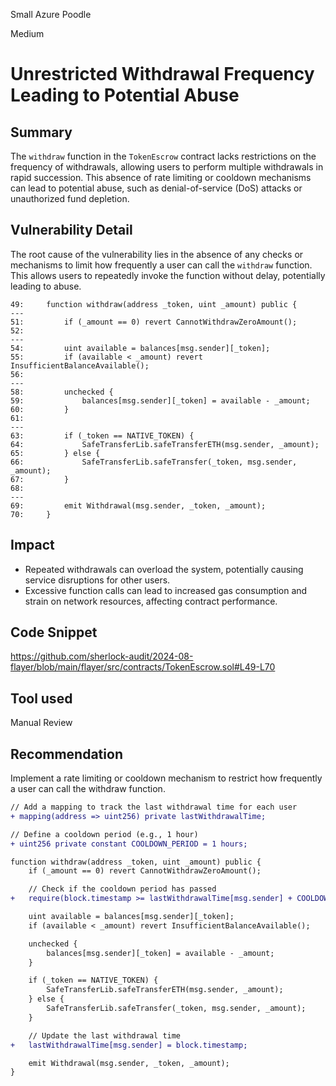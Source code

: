 Small Azure Poodle

Medium

# Unrestricted Withdrawal Frequency Leading to Potential Abuse

## Summary
The `withdraw` function in the `TokenEscrow` contract lacks restrictions on the frequency of withdrawals, allowing users to perform multiple withdrawals in rapid succession. This absence of rate limiting or cooldown mechanisms can lead to potential abuse, such as denial-of-service (DoS) attacks or unauthorized fund depletion.

## Vulnerability Detail
The root cause of the vulnerability lies in the absence of any checks or mechanisms to limit how frequently a user can call the `withdraw` function. This allows users to repeatedly invoke the function without delay, potentially leading to abuse.
```solidity
49:     function withdraw(address _token, uint _amount) public {
---
51:         if (_amount == 0) revert CannotWithdrawZeroAmount();
52: 
---
54:         uint available = balances[msg.sender][_token];
55:         if (available < _amount) revert InsufficientBalanceAvailable();
56: 
---
58:         unchecked {
59:             balances[msg.sender][_token] = available - _amount;
60:         }
61: 
---
63:         if (_token == NATIVE_TOKEN) {
64:             SafeTransferLib.safeTransferETH(msg.sender, _amount);
65:         } else {
66:             SafeTransferLib.safeTransfer(_token, msg.sender, _amount);
67:         }
68: 
---
69:         emit Withdrawal(msg.sender, _token, _amount);
70:     }
```

## Impact
- Repeated withdrawals can overload the system, potentially causing service disruptions for other users.
- Excessive function calls can lead to increased gas consumption and strain on network resources, affecting contract performance.

## Code Snippet
https://github.com/sherlock-audit/2024-08-flayer/blob/main/flayer/src/contracts/TokenEscrow.sol#L49-L70

## Tool used

Manual Review

## Recommendation
Implement a rate limiting or cooldown mechanism to restrict how frequently a user can call the withdraw function.
```diff
// Add a mapping to track the last withdrawal time for each user
+ mapping(address => uint256) private lastWithdrawalTime;

// Define a cooldown period (e.g., 1 hour)
+ uint256 private constant COOLDOWN_PERIOD = 1 hours;

function withdraw(address _token, uint _amount) public {
    if (_amount == 0) revert CannotWithdrawZeroAmount();

    // Check if the cooldown period has passed
+   require(block.timestamp >= lastWithdrawalTime[msg.sender] + COOLDOWN_PERIOD, "Withdrawal cooldown period not met");

    uint available = balances[msg.sender][_token];
    if (available < _amount) revert InsufficientBalanceAvailable();

    unchecked {
        balances[msg.sender][_token] = available - _amount;
    }

    if (_token == NATIVE_TOKEN) {
        SafeTransferLib.safeTransferETH(msg.sender, _amount);
    } else {
        SafeTransferLib.safeTransfer(_token, msg.sender, _amount);
    }

    // Update the last withdrawal time
+   lastWithdrawalTime[msg.sender] = block.timestamp;

    emit Withdrawal(msg.sender, _token, _amount);
}
```